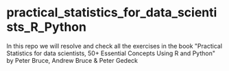 # practical_statistics_for_data_scientists_R_Python
In this repo we will resolve and check all the exercises in the book "Practical Statistics for data scientists, 50+ Essential Concepts Using R and Python" by Peter Bruce, Andrew Bruce &amp; Peter Gedeck

